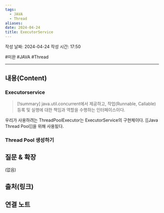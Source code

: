```yaml
---
tags:
  - JAVA
  - Thread
aliases: 
date: 2024-04-24
title: ExecutorService
---
```

작성 날짜: 2024-04-24
작성 시간: 17:50

#미완 #JAVA #Thread 

----
## 내용(Content)

### Executorservice

>[!summary]
>java.util.concurrent에서 제공하고, 작업(Runnable, Callable) 등록 및 실행에 대한 책임과 역할을 수행하는 인터페이스이다.

우리가 사용하려는 ThreadPoolExecutor는 ExecutorService의 구현체이다. [[Java Thread Pool]]을 위해 사용됬다.

### Thread Pool 생성하기



## 질문 & 확장

(없음)

## 출처(링크)


## 연결 노트










